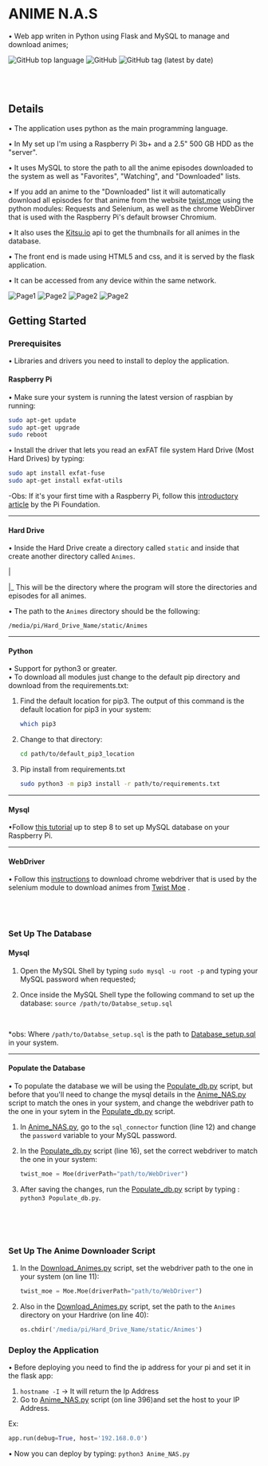 # ANIME N.A.S

• Web app writen in Python using Flask and MySQL to manage and download animes;

![GitHub top language](https://img.shields.io/github/languages/top/Pedro4064/Anime-NAS)
![GitHub](https://img.shields.io/github/license/Pedro4064/Anime-NAS)
![GitHub tag (latest by date)](https://img.shields.io/github/v/tag/Pedro4064/Anime-NAS)



</br>


</br>




## Details

• The application uses python as the main programming language.

• In My set up I'm using a  Raspberry Pi 3b+ and a 2.5" 500 GB HDD as the "server".

• It uses MySQL to store the path to all the anime episodes downloaded to the system as well as  "Favorites", "Watching", and "Downloaded" lists.

• If you add an anime to the "Downloaded" list it will automatically download all episodes for that anime from the website [twist.moe](https://twist.moe/) using the python modules: Requests and Selenium, as well as the chrome WebDirver that is used with the Raspberry Pi's default browser Chromium.

• It also uses the  [Kitsu.io](https://kitsu.docs.apiary.io/) api to get the thumbnails for all animes in the database.

• The front end is made using HTML5 and css, and it is served by the flask application. 

• It can be accessed from any device within the same network.

![Page1](images/Page1.png)
![Page2](images/Page2.png)
![Page2](images/Page3.png)
![Page2](images/Page4.png)


## Getting Started

### Prerequisites
• Libraries and drivers you need to install to deploy the application.
#### Raspberry Pi

• Make sure your system is running the latest version of raspbian by running:

```bash
sudo apt-get update
sudo apt-get upgrade
sudo reboot
```

• Install the driver that lets you read an exFAT file system Hard Drive (Most Hard Drives) by typing:

```bash
sudo apt install exfat-fuse
sudo apt-get install exfat-utils
 ```
-Obs: If it's your first time with a Raspberry Pi, follow this [introductory article](https://projects.raspberrypi.org/en/projects/raspberry-pi-getting-started) by the Pi Foundation.

---

#### Hard Drive

• Inside the Hard Drive create a directory called `static` and inside that create another directory called `Animes`.

|

|_ This will be the directory where the program will store the directories and episodes for all animes.

• The path to the `Animes` directory should be the following:

`/media/pi/Hard_Drive_Name/static/Animes`

---

#### Python
• Support for python3 or greater.</br>
• To download all modules just change to the default pip directory and download from the requirements.txt:

1. Find the default location for pip3. The output of this command is the default location for pip3 in your system:
   ```bash
   which pip3
   ```
2. Change to that directory:
   ```bash
   cd path/to/default_pip3_location
    ```
3. Pip install from requirements.txt
    ```bash
   sudo python3 -m pip3 install -r path/to/requirements.txt 
   ```

---

#### Mysql
•Follow [this tutorial](https://pimylifeup.com/raspberry-pi-mysql/) up to step 8 to set up MySQL database on your Raspberry Pi.
</br>

---

#### WebDriver
 • Follow this [instructions](https://www.reddit.com/r/selenium/comments/7341wt/success_how_to_run_selenium_chrome_webdriver_on/) to download chrome webdriver that is used by the selenium module to download animes from [Twist Moe](https://twist.moe/) . <br/><br/><br/><br/>

### Set Up The Database

#### Mysql

1. Open the MySQL Shell by typing `sudo mysql -u root -p` and typing your MySQL password when requested;

2. Once inside the MySQL Shell type the following command to set up the database: `source /path/to/Databse_setup.sql`
</br>

*obs: Where `/path/to/Databse_setup.sql` is the path to [Database_setup.sql](Database_setup.sql) in your system.

---

#### Populate the Database

• To populate the database we will be using the [Populate_db.py](Populate_db.py) script, but before that you'll need to change the mysql details in the [Anime_NAS.py](Anime_NAS.py) script to match the ones in your system, and change the webdriver path to the one in your sytem in the [Populate_db.py](Populate_db.py) script.

1. In [Anime_NAS.py](Anime_NAS.py), go to the `sql_connector` function (line 12) and change the `password` variable to your MySQL password.

2. In the [Populate_db.py](Populate_db.py) script (line 16), set the correct webdriver to match the one in your system:

   ```python
   twist_moe = Moe(driverPath="path/to/WebDriver")
   ```

3. After saving the changes, run the [Populate_db.py](Populate_db.py) script by typing : `python3 Populate_db.py`.

<br/>
<br/>
<br/>

### Set Up The Anime Downloader Script

1. In the [Download_Animes.py](Download_Animes.py) script, set the webdriver path to the one in your system (on line 11):

   ```python
   twist_moe = Moe.Moe(driverPath="path/to/WebDriver")
   ```
2. Also in the [Download_Animes.py](Download_Animes.py) script, set the  path to the `Animes` directory on your Hardrive (on line 40):

   ```python
   os.chdir('/media/pi/Hard_Drive_Name/static/Animes')
   ```

### Deploy the Application

• Before deploying you need to find the ip address for your pi and set it in the flask app:
1. `hostname -I` -> It will return the Ip Address
2. Go to [Anime_NAS.py](Anime_NAS.py) script (on line 396)and set the host to your IP Address. 

Ex:

```python
app.run(debug=True, host='192.168.0.0')
```

• Now you can deploy by typing: `python3 Anime_NAS.py`